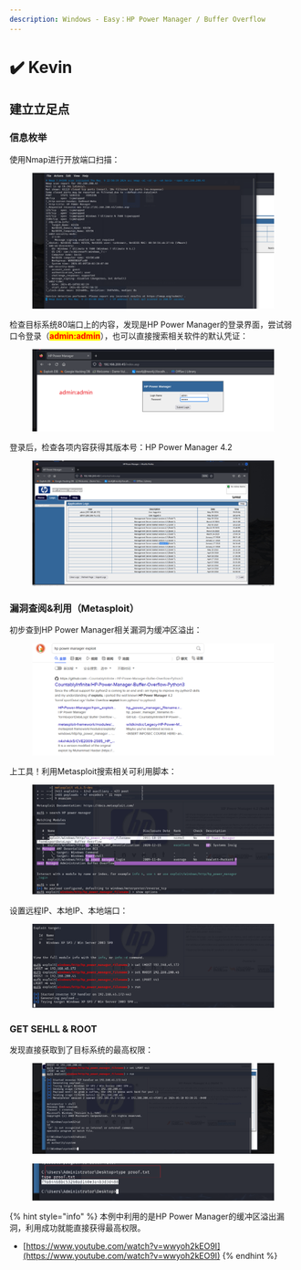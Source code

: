 ```yaml
---
description: Windows - Easy：HP Power Manager / Buffer Overflow
---
```


# ✔️ Kevin

## 建立立足点

### 信息枚举

使用Nmap进行开放端口扫描：

<figure><img src="../.gitbook/assets/1 (1) (1) (1) (1) (1) (1) (1) (1) (1) (1) (1).png" alt=""><figcaption></figcaption></figure>

检查目标系统80端口上的内容，发现是HP Power Manager的登录界面，尝试弱口令登录（<mark style="color:red;">**admin:admin**</mark>），也可以直接搜索相关软件的默认凭证：

<figure><img src="../.gitbook/assets/2 (1) (1) (1) (1) (1) (1) (1) (1) (1) (1) (1) (1) (1).png" alt=""><figcaption></figcaption></figure>

登录后，检查各项内容获得其版本号：HP Power Manager 4.2

<figure><img src="../.gitbook/assets/3 (1) (1) (1) (1) (1) (1) (1) (1).png" alt=""><figcaption></figcaption></figure>

### 漏洞查阅&利用（Metasploit）

初步查到HP Power Manager相关漏洞为缓冲区溢出：

<figure><img src="../.gitbook/assets/5 (1) (1) (1) (1) (1) (1) (1) (1) (1) (1) (1) (1).png" alt=""><figcaption></figcaption></figure>

上工具！利用Metasploit搜索相关可利用脚本：

<figure><img src="../.gitbook/assets/4 (1) (1) (1) (1) (1) (1) (1) (1) (1) (1) (1).png" alt=""><figcaption></figcaption></figure>

设置远程IP、本地IP、本地端口：

<figure><img src="../.gitbook/assets/6 (1) (1) (1) (1) (1) (1) (1) (1) (1) (1) (1).png" alt=""><figcaption></figcaption></figure>

### GET SEHLL & ROOT

发现直接获取到了目标系统的最高权限：

<figure><img src="../.gitbook/assets/7 (3).png" alt=""><figcaption></figcaption></figure>

<figure><img src="../.gitbook/assets/8 (3).png" alt=""><figcaption></figcaption></figure>

{% hint style="info" %}
本例中利用的是HP Power Manager的缓冲区溢出漏洞，利用成功就能直接获得最高权限。

* [https://www.youtube.com/watch?v=wwyoh2kEO9I](https://www.youtube.com/watch?v=wwyoh2kEO9I)
{% endhint %}
